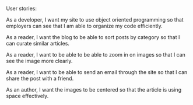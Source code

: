 User stories:

As a developer, I want my site to use object oriented programming so that employers can see that I am able to organize my code efficiently.

As a reader, I want the blog to be able to sort posts by category so that I can curate similar articles.

As a reader, I want to be able to be able to zoom in on images so that I can see the image more clearly.

As a reader, I want to be able to send an email through the site so that I can share the post with a friend.

As an author, I want the images to be centered so that the article is using space effectively.
